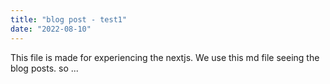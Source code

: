 ```yaml
---
title: "blog post - test1"
date: "2022-08-10"
---
```


This file is made for experiencing the nextjs. We use this md file seeing the blog posts. so ... 